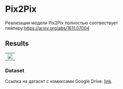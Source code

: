 # Pix2Pix
Реализация модели Pix2Pix полностью соотвествует пейперу:https://arxiv.org/abs/1611.07004


## Results
||
|:---:|
|![](results/results_anime.png)|


### Dataset
Ссылка на датасет с комиксами Google Drive: [link](https://drive.google.com/file/d/1783mfpXRm0A1EBUy0oMQ_j9elrhXZs5z/view?usp=sharing).

